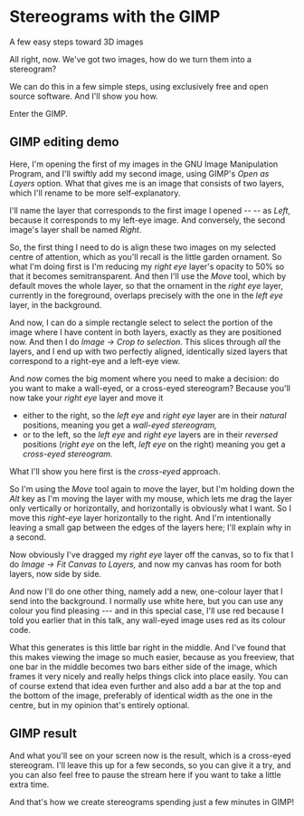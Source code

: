 # Stereograms with the GIMP
A few easy steps toward 3D images

<!-- Note -->
All right, now. We've got two images, how do we turn them into a
stereogram?

We can do this in a few simple steps, using exclusively free and open
source software. And I'll show you how. 

Enter the GIMP.


<!-- .slide: data-background-iframe="https://www.youtube.com/embed/sVQqrqJWPZs?enablejsapi=1&modestbranding=1&rel=0&loop=1&playlist=sVQqrqJWPZs" data-autoplay data-timing="280" -->
## GIMP editing demo <!-- .element class="hidden" -->

<!-- Note -->
Here, I'm opening the first of my images in the GNU Image Manipulation
Program, and I'll swiftly add my second image, using GIMP's *Open as
Layers* option. What that gives me is an image that consists of two
layers, which I'll rename to be more self-explanatory.

I'll name the layer that corresponds to the first image I opened -- --
as *Left*, because it corresponds to my left-eye image. And
conversely, the second image's layer shall be named *Right*.

So, the first thing I need to do is align these two images on my
selected centre of attention, which as you'll recall is the little
garden ornament.  So what I'm doing first is I'm reducing my *right
eye* layer's opacity to 50% so that it becomes semitransparent. And
then I'll use the *Move* tool, which by default moves the whole layer,
so that the ornament in the *right eye* layer, currently in the
foreground, overlaps precisely with the one in the *left eye* layer,
in the background.

And now, I can do a simple rectangle select to select the portion of
the image where I have content in both layers, exactly as they are
positioned now. And then I do *Image → Crop to selection.* This slices
through *all* the layers, and I end up with two perfectly aligned,
identically sized layers that correspond to a right-eye and a left-eye
view.

And *now* comes the big moment where you need to make a decision: do
you want to make a wall-eyed, or a cross-eyed stereogram? Because
you'll now take your *right eye* layer and move it

* either to the right, so the *left eye* and *right eye* layer are in
  their *natural* positions, meaning you get a *wall-eyed stereogram,*
* or to the left, so the *left eye* and *right eye* layers are in
  their *reversed* positions (*right eye* on the left, *left eye* on
  the right) meaning you get a *cross-eyed stereogram.*

What I'll show you here first is the *cross-eyed* approach. 

So I'm using the *Move* tool again to move the layer, but I'm holding
down the *Alt* key as I'm moving the layer with my mouse, which lets
me drag the layer only vertically or horizontally, and horizontally is
obviously what I want. So I move this *right-eye* layer horizontally
to the right. And I'm intentionally leaving a small gap between the
edges of the layers here; I'll explain why in a second.

Now obviously I've dragged my *right eye* layer off the canvas, so to
fix that I do *Image → Fit Canvas to Layers,* and now my canvas has
room for both layers, now side by side.

And now I'll do one other thing, namely add a new, one-colour layer
that I send into the background. I normally use white here, but you
can use any colour you find pleasing --- and in this special case,
I'll use red because I told you earlier that in this talk, any
wall-eyed image uses red as its colour code.

What this generates is this little bar right in the middle. And I've
found that this makes viewing the image so much easier, because as you
freeview, that one bar in the middle becomes two bars either side of
the image, which frames it very nicely and really helps things click
into place easily. You can of course extend that idea even further and
also add a bar at the top and the bottom of the image, preferably of
identical width as the one in the centre, but in my opinion that's
entirely optional.


<!-- .slide: data-background-images="images/ornament.jpg" data-autoplay data-timing="60" -->
## GIMP result <!-- .element class="hidden" -->

<!-- Note -->
And what you'll see on your screen now is the result, which is a
cross-eyed stereogram. I'll leave this up for a few seconds, so you
can give it a try, and you can also feel free to pause the stream here
if you want to take a little extra time.

And that's how we create stereograms spending just a few minutes in
GIMP!

